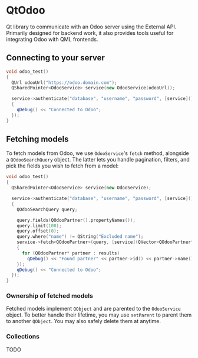 # QtOdoo

Qt library to communicate with an Odoo server using the External API.
Primarily designed for backend work, it also provides tools useful for
integrating Odoo with QML frontends.

## Connecting to your server

```c++
void odoo_test()
{
  QUrl odooUrl("https://odoo.domain.com");
  QSharedPointer<OdooService> service(new OdooService(odooUrl));

  service->authenticate("database", "username", "password", [service]()
  {
    qDebug() << "Connected to Odoo";
  });
}
```

## Fetching models

To fetch models from Odoo, we use `OdooService`'s `fetch` method, alongside
a `QOdooSearchQuery` object. The latter lets you handle pagination, filters,
and pick the fields you wish to fetch from a model:

```c++
void odoo_test()
{
  QSharedPointer<OdooService> service(new OdooService);

  service->authenticate("database", "username", "password", [service]()
  {
    QOdooSearchQuery query;

    query.fields(QOdooPartner().propertyNames());
    query.limit(100);
    query.offset(0);
    query.where("name") != QString("Excluded name");
    service->fetch<QOdooPartner>(query, [service](QVector<QOdooPartner*> results)
    {
      for (QOdooPartner* partner : results)
        qDebug() << "Found partner" << partner->id() << partner->name();
    });
    qDebug() << "Connected to Odoo";
  });
}
```

### Ownership of fetched models

Fetched models implement `QObject` and are parented to the `OdooService` object.
To better handle their lifetime, you may use `setParent` to parent them to another
`QObject`. You may also safely delete them at anytime.

### Collections

TODO
